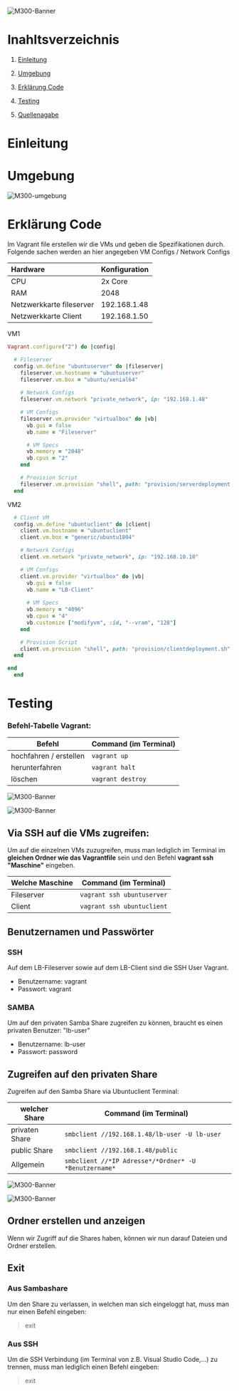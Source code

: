 ![M300-Banner](Foto/info.png)


# Inahltsverzeichnis
 1. [Einleitung](#Einleitung)
 
 1. [Umgebung](#Umgebung) 

 2. [Erklärung Code](#Erklärung)

 3. [Testing](#Testing)

 4. [Quellenagabe](#quellenangabe)




<div id='Einleitung'/>

# Einleitung


<div id='Umgebung'/>

# Umgebung
![M300-umgebung](Foto/umgebung.png)


<div id='Erklärung'/>

# Erklärung Code


Im Vagrant file erstellen wir die VMs und geben die Spezifikationen durch. Folgende sachen werden an hier angegeben  VM Configs / Network Configs 

| Hardware   |      Konfiguration     |
|:----------|:-------------|
| CPU |  2x Core|
| RAM |    2048  |
| Netzwerkkarte fileserver| 192.168.1.48|
| Netzwerkkarte Client| 192.168.1.50 |


VM1
```ruby
Vagrant.configure("2") do |config|

  # Fileserver
  config.vm.define "ubuntuserver" do |fileserver|
    fileserver.vm.hostname = "ubuntuserver"
    fileserver.vm.box = "ubuntu/xenial64"
    
    # Network Configs
    fileserver.vm.network "private_network", ip: "192.168.1.48"

    # VM Configs
    fileserver.vm.provider "virtualbox" do |vb|
      vb.gui = false
      vb.name = "Fileserver"

      # VM Specs
      vb.memory = "2048"
      vb.cpus = "2"
    end

    # Provision Script
    fileserver.vm.provision "shell", path: "provision/serverdeployment.sh"
  end
```
VM2

```ruby
  # Client VM
  config.vm.define "ubuntuclient" do |client|
    client.vm.hostname = "ubuntuclient"
    client.vm.box = "generic/ubuntu1804"

    # Network Configs
    client.vm.network "private_network", ip: "192.168.10.10"

    # VM Configs
    client.vm.provider "virtualbox" do |vb|
      vb.gui = false
      vb.name = "LB-Client"
      
      # VM Specs
      vb.memory = "4096"
      vb.cpus = "4"
      vb.customize ["modifyvm", :id, "--vram", "128"]
    end

    # Provision Script
    client.vm.provision "shell", path: "provision/clientdeployment.sh"
  end

end
  end
```


<div id='Testing'/>

# Testing


### Befehl-Tabelle Vagrant:

|Befehl    |Command (im Terminal)                    |
|-------------------------|--------------------------|
|hochfahren / erstellen   |`vagrant up`              |
|herunterfahren           |`vagrant halt`            |
|löschen                  |`vagrant destroy`         |

![M300-Banner](Foto/vagrant.png)


![M300-Banner](Foto/virtualbox.png)

<a name="via-ssh-auf-die-vms-zugreifen"></a> 
## Via SSH auf die VMs zugreifen:

Um auf die einzelnen VMs zuzugreifen, muss man lediglich im Terminal im **gleichen Ordner wie das Vagrantfile** sein und den Befehl **vagrant ssh "Maschine"** eingeben.

|Welche Maschine  |Command (im Terminal)              |
|-----------------|-----------------------------------|
|Fileserver       |`vagrant ssh ubuntuserver`         |
|Client           |`vagrant ssh ubuntuclient`         |

<a name="benutzernamen-und-passwoerter"></a>
## Benutzernamen und Passwörter

<a name="ssh"></a>
### SSH

Auf dem LB-Fileserver sowie auf dem LB-Client sind die SSH User Vagrant.
- Benutzername: vagrant
- Passwort: vagrant

<a name="samba"></a>
### SAMBA

Um auf den privaten Samba Share zugreifen zu können, braucht es einen privaten Benutzer: "lb-user"
- Benutzername: lb-user
- Passwort: password 

<a name="zugreifen-auf-den-privaten-share"></a>
## Zugreifen auf den privaten Share

Zugreifen auf den Samba Share via Ubuntuclient Terminal:

|welcher Share    |Command (im Terminal)                                    |
|-----------------|---------------------------------------------------------|
|privaten Share   |`smbclient //192.168.1.48/lb-user -U lb-user`              |
|public Share     |`smbclient //192.168.1.48/public`                        |
|Allgemein        |`smbclient //*IP Adresse*/*Ordner* -U *Benutzername*`    |

![M300-Banner](Foto/privat.png)

![M300-Banner](Foto/public.png)

## Ordner erstellen und anzeigen
Wenn wir Zugriff auf die Shares haben, können wir nun darauf Dateien und Ordner erstellen.

<a name="exit"></a>
## Exit

### Aus Sambashare

Um den Share zu verlassen, in welchen man sich eingeloggt hat, muss man nur einen Befehl eingeben:
> exit

### Aus SSH

Um die SSH Verbindung (im Terminal von z.B. Visual Studio Code,...) zu trennen, muss man lediglich einen Befehl eingeben:
> exit
